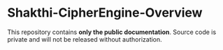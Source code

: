 # Shakthi-CipherEngine-Overview

This repository contains **only the public documentation**. Source code is private and will not be released without authorization.
